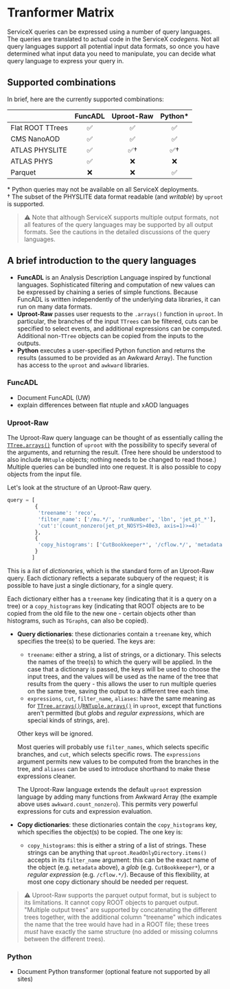 
# Tranformer Matrix

ServiceX queries can be expressed using a number of query languages. The queries are translated to actual code in the ServiceX _codegens_. Not all query languages support all potential input data formats, so once you have determined what input data you need to manipulate, you can decide what query language to express your query in.

## Supported combinations

In brief, here are the currently supported combinations:

|                  | FuncADL  | Uproot-Raw | Python*    |
|------------------|:--------:|:----------:|:---------:|
| Flat ROOT TTrees | &#x2705; | &#x2705;   | &#x2705;  |
| CMS NanoAOD      | &#x2705; | &#x2705;   | &#x2705;  |
| ATLAS PHYSLITE   | &#x2705; | &#x2705;&#x2020;  | &#x2705;&#x2020; |
| ATLAS PHYS       | &#x2705; | &#x274C;   | &#x274C;  |
| Parquet          | &#x274C; | &#x274C;   | &#x2705;  |

\* Python queries may not be available on all ServiceX deployments. \
&#x2020; The subset of the PHYSLITE data format readable (and _writable_) by `uproot` is supported.

> &#x26a0; Note that although ServiceX supports multiple output formats, not all features of the query languages may be supported by all output formats. See the cautions in the detailed discussions of the query languages.

## A brief introduction to the query languages

* **FuncADL** is an Analysis Description Language inspired by functional languages. Sophisticated filtering and computation of new values can be expressed by chaining a series of simple functions. Because FuncADL is written independently of the underlying data libraries, it can run on many data formats.
* **Uproot-Raw** passes user requests to the `.arrays()` function in `uproot`. In particular, the branches of the input `TTrees` can be filtered, cuts can be specified to select events, and additional expressions can be computed. Additional non-`TTree` objects can be copied from the inputs to the outputs.
* **Python** executes a user-specified Python function and returns the results (assumed to be provided as an Awkward Array). The function has access to the `uproot` and `awkward` libraries.

### FuncADL

* Document FuncADL (UW)
* explain differences between flat ntuple and xAOD languages

### Uproot-Raw

The Uproot-Raw query language can be thought of as essentially calling the [`TTree.arrays()`](https://uproot.readthedocs.io/en/latest/uproot.behaviors.TTree.TTree.html#arrays) function of `uproot` with the possibility to specify several of the arguments, and returning the result. (Tree here should be understood to also include `RNtuple` objects; nothing needs to be changed to read those.) Multiple queries can be bundled into one request. It is also possible to copy objects from the input file.

Let's look at the structure of an Uproot-Raw query.

```python
query = [
         {
          'treename': 'reco',
          'filter_name': ['/mu.*/', 'runNumber', 'lbn', 'jet_pt_*'],
          'cut':'(count_nonzero(jet_pt_NOSYS>40e3, axis=1)>=4)'
         },
         {
          'copy_histograms': ['CutBookkeeper*', '/cflow.*/', 'metadata', 'listOfSystematics']
         }
        ]
```

This is a _list_ of _dictionaries_, which is the standard form of an Uproot-Raw query. Each dictionary reflects a separate subquery of the request; it is possible to have just a single dictionary, for a single query.

Each dictionary either has a `treename` key (indicating that it is a query on a tree) or a `copy_histograms` key (indicating that ROOT objects are to be copied from the old file to the new one - certain objects other than histograms, such as `TGraph`s, can also be copied).

* **Query dictionaries**: these dictionaries contain a `treename` key, which specifies the tree(s) to be queried. The keys are:
  * `treename`: either a string, a list of strings, or a dictionary. This selects the names of the tree(s) to which the query will be applied. In the case that a dictionary is passed, the keys will be used to choose the input trees, and the values will be used as the name of the tree that results from the query - this allows the user to run multiple queries on the same tree, saving the output to a different tree each time.
  * `expressions`, `cut`, `filter_name`, `aliases`: have the same meaning as for [`TTree.arrays()`](https://uproot.readthedocs.io/en/latest/uproot.behaviors.TTree.TTree.html#arrays)/[`RNTuple.arrays()`](https://uproot.readthedocs.io/en/stable/uproot.models.RNTuple.Model_ROOT_3a3a_RNTuple.html#arrays) in `uproot`, except that functions aren't permitted (but *glob*s and _regular expressions_, which are special kinds of strings, are).

  Other keys will be ignored.

  Most queries will probably use `filter_names`, which selects specific branches, and `cut`, which selects specific rows. The `expressions` argument permits new values to be computed from the branches in the tree, and `aliases` can be used to introduce shorthand to make these expressions cleaner.

  The Uproot-Raw language extends the default `uproot` expression language by adding many functions from Awkward Array (the example above uses `awkward.count_nonzero`). This permits very powerful expressions for cuts and expression evaluation.
* **Copy dictionaries**: these dictionaries contain the `copy_histograms` key, which specifies the object(s) to be copied. The one key is:
  * `copy_histograms`: this is either a string of a list of strings. These strings can be anything that `uproot.ReadOnlyDirectory.items()` accepts in its `filter_name` argument: this can be the exact name of the object (e.g. `metadata` above), a _glob_ (e.g. `CutBookkeeper*`), or a _regular expression_ (e.g. `/cflow.*/`). Because of this flexibility, at most one copy dictionary should be needed per request.

> &#x26a0; Uproot-Raw supports the parquet output format, but is subject to its limitations. It cannot copy ROOT objects to parquet output. "Multiple output trees" are supported by concatenating the different trees together, with the additional column "treename" which indicates the name that the tree would have had in a ROOT file; these trees _must_ have exactly the same structure (no added or missing columns between the different trees).

### Python

* Document Python transformer (optional feature not supported by all sites)
